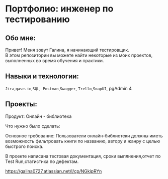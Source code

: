 # Портфолио: инженер по тестированию
## Обо мне: 
Привет! Меня зовут Галина, я начинающий тестировщик. <br>
В этом репозитории вы можете найти некоторые из моих проектов, выполненных во время обучения и практики.
<br>
## Навыки и технологии:
``Jira``,``qase.io``,``SQL``,`` Postman``,``Swagger``, ``Trello``,``SoapUI``, pgAdmin 4

## Проекты:
Продукт: Онлайн - библиотека

Что нужно было сделать:

Основное требование: Пользователи онлайн-библиотеки должны иметь возможность фильтровать книги по названию, автору и жанру с целью быстрого поиска.

В проекте написана тестовая документация, сроки выплнения,отчет по Test Run,статистика по дефектам.

https://galina0727.atlassian.net/l/cp/NGkipRYn
